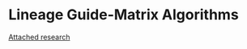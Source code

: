 # Lineage Guide-Matrix Algorithms

[Attached research](https://github.com/rxwop/reinforcement/blob/main/LGM.pdf)

